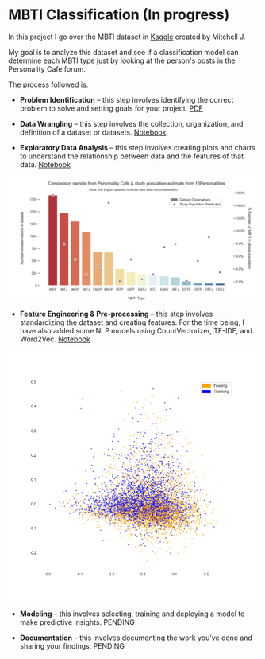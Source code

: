 MBTI Classification (In progress)
==============================

In this project I go over the MBTI dataset in [Kaggle](https://www.kaggle.com/datasnaek/mbti-type) created by Mitchell J.

My goal is to analyze this dataset and see if a classification model can determine each MBTI type just by looking at the person's posts in the Personality Cafe forum.

The process followed is:
* **Problem Identification** – this step involves identifying the correct problem to solve and setting goals for your project. [PDF](https://github.com/DSJourney/MBTI/blob/master/reports/0.%20Problem%20Identification/Problem%20Identification%20-%20MBTI.pdf)

* **Data Wrangling** – this step involves the collection, organization, and definition of a dataset or datasets. [Notebook](https://nbviewer.jupyter.org/github/DSJourney/MBTI/blob/master/notebooks/1.%20Data%20Wrangling/MBTI_Data_Wrangling.ipynb)

* **Exploratory Data Analysis** – this step involves creating plots and charts to understand the relationship between data and the features of that data. [Notebook](https://nbviewer.jupyter.org/github/DSJourney/MBTI/blob/master/notebooks/2.%20EDA/MBTI_EDA_Clean.ipynb)

![Image of EDA](https://github.com/DSJourney/MBTI/blob/master/notebooks/2.%20EDA/Figures/countplot_types_comparison_population.png)

* **Feature Engineering & Pre-processing** – this step involves standardizing the dataset and creating features. For the time being, I have also added some NLP models using CountVectorizer, TF-IDF, and Word2Vec. [Notebook](https://nbviewer.jupyter.org/github/DSJourney/MBTI/blob/master/notebooks/3.%20Feature%20Engineering%20and%20Pre-processing/Preprocessing.ipynb#wv)

<img src="https://github.com/DSJourney/MBTI/blob/master/notebooks/3.%20Feature%20Engineering%20and%20Pre-processing/img/TF_IDF_Feeling_Thinking.png" width="700">

* **Modeling** – this involves selecting, training and deploying a model to make predictive insights. PENDING

* **Documentation** – this involves documenting the work you’ve done and sharing your findings. PENDING
